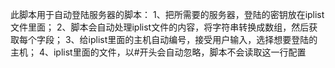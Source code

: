
此脚本用于自动登陆服务器的脚本：
1、把所需要的服务器，登陆的密钥放在iplist文件里面；
2、脚本会自动处理iplist文件的内容，将字符串转换成数组，然后获取每个字段；
3、给iplist里面的主机自动编号，接受用户输入，选择想要登陆的主机；
4、iplist里面的文件，以#开头会自动忽略，脚本不会读取这一行配置

